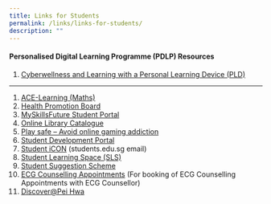```yaml
---
title: Links for Students
permalink: /links/links-for-students/
description: ""
---
```

<h4>Personalised Digital Learning Programme (PDLP) Resources</h4>
<ol>
<li><a href="https://drive.google.com/file/d/1syOWC8QCb5hkVGMpio3DWD6cAsttGfYq/view?usp=sharing" target="_blank" rel="noopener noreferrer">Cyberwellness and Learning with a Personal Learning Device (PLD)</a></li>
</ol><hr>
<ol>
<li><a href="http://ace-learning.com/" target="_blank" rel="noopener noreferrer">ACE-Learning (Maths)</a></li>
<li><a href="http://www.hpb.gov.sg/" target="_blank" rel="noopener noreferrer">Health Promotion Board</a></li>
<li><a href="http://www.myskillsfuture.sg/secondary" target="_blank" rel="noopener noreferrer">MySkillsFuture Student Portal</a></li>
<li><a href="https://schoolibrary.moe.edu.sg/peihwasec" target="_blank" rel="noopener noreferrer">Online Library Catalogue</a></li>
<li><a href="http://schoolbag.sg/story/play-safe-avoid-online-gaming-addiction" target="_blank" rel="noopener noreferrer">Play safe &ndash; Avoid online gaming addiction</a></li>
<li><a href="http://phss.qoqolo.com/" target="_blank" rel="noopener noreferrer">Student Development Portal</a></li>
<li><a href="http://workspace.google.com/dashboard" target="_blank" rel="noopener noreferrer">Student iCON</a>&nbsp;(students.edu.sg email)</li>
<li><a href="https://learning.moe.edu.sg/" target="_blank" rel="noopener noreferrer">Student Learning Space (SLS)</a></li>
<li><a href="https://docs.google.com/forms/d/e/1FAIpQLSfwEIclp4Yx6VdTsWr8ueebfGiNjghD8Q85SgzBzeCRVXg-XQ/viewform" target="_blank" rel="noopener noreferrer">Student Suggestion Scheme</a></li>
<li><a href="https://go.gov.sg/bookecgc">ECG Counselling Appointments</a>&nbsp;(For booking of ECG Counselling Appointments with ECG Counsellor)</li>
<li><a href="https://go.gov.sg/discoverphss">Discover@Pei Hwa</a></li>
</ol>